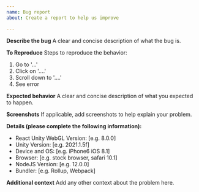```yaml
---
name: Bug report
about: Create a report to help us improve

---
```


**Describe the bug**
A clear and concise description of what the bug is.

**To Reproduce**
Steps to reproduce the behavior:
1. Go to '...'
2. Click on '....'
3. Scroll down to '....'
4. See error

**Expected behavior**
A clear and concise description of what you expected to happen.

**Screenshots**
If applicable, add screenshots to help explain your problem.

**Details (please complete the following information):**
 - React Unity WebGL Version: [e.g. 8.0.0]
 - Unity Version: [e.g. 2021.1.5f]
 - Device and OS: [e.g. iPhone6 iOS 8.1]
 - Browser: [e.g. stock browser, safari 10.1]
 - NodeJS Version: [e.g. 12.0.0]
 - Bundler: [e.g. Rollup, Webpack]

**Additional context**
Add any other context about the problem here.
